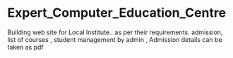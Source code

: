 # Expert_Computer_Education_Centre
Building web site for Local Institute.. as per their requirements. admission, list of courses , student management by admin , Admission details can be taken as pdf




